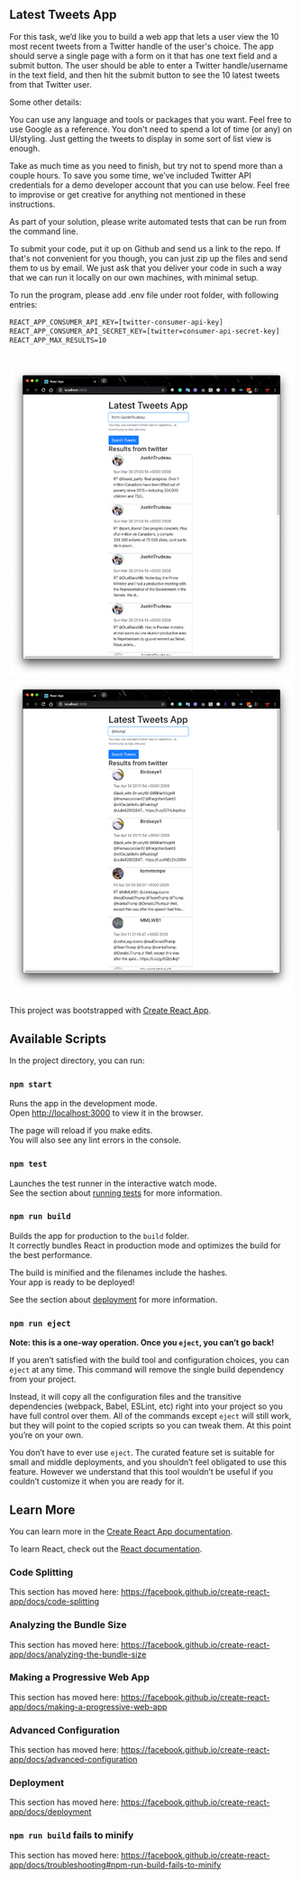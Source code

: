 ## Latest Tweets App

For this task, we’d like you to build a web app that lets a user view the 10 most recent tweets from a Twitter handle of the user's choice. The app should serve a single page with a form on it that has one text field and a submit button. The user should be able to enter a Twitter handle/username in the text field, and then hit the submit button to see the 10 latest tweets from that Twitter user.

Some other details:

You can use any language and tools or packages that you want.
Feel free to use Google as a reference.
You don't need to spend a lot of time (or any) on UI/styling. Just getting the tweets to display in some sort of list view is enough.

Take as much time as you need to finish, but try not to spend more than a couple hours.
To save you some time, we’ve included Twitter API credentials for a demo developer account that you can use below.
Feel free to improvise or get creative for anything not mentioned in these instructions.

As part of your solution, please write automated tests that can be run from the command line.

To submit your code, put it up on Github and send us a link to the repo. If that's not convenient for you though, you can just zip up the files and send them to us by email. We just ask that you deliver your code in such a way that we can run it locally on our own machines, with minimal setup.

To run the program, please add .env file under root folder, with following entries:

```
REACT_APP_CONSUMER_API_KEY=[twitter-consumer-api-key]
REACT_APP_CONSUMER_API_SECRET_KEY=[twitter=consumer-api-secret-key]
REACT_APP_MAX_RESULTS=10
```

![screenshot-1](binaries/screenshot1.png)
![screenshot-2](binaries/screenshot2.png)
======================================================

This project was bootstrapped with [Create React App](https://github.com/facebook/create-react-app).

## Available Scripts

In the project directory, you can run:

### `npm start`

Runs the app in the development mode.<br />
Open [http://localhost:3000](http://localhost:3000) to view it in the browser.

The page will reload if you make edits.<br />
You will also see any lint errors in the console.

### `npm test`

Launches the test runner in the interactive watch mode.<br />
See the section about [running tests](https://facebook.github.io/create-react-app/docs/running-tests) for more information.

### `npm run build`

Builds the app for production to the `build` folder.<br />
It correctly bundles React in production mode and optimizes the build for the best performance.

The build is minified and the filenames include the hashes.<br />
Your app is ready to be deployed!

See the section about [deployment](https://facebook.github.io/create-react-app/docs/deployment) for more information.

### `npm run eject`

**Note: this is a one-way operation. Once you `eject`, you can’t go back!**

If you aren’t satisfied with the build tool and configuration choices, you can `eject` at any time. This command will remove the single build dependency from your project.

Instead, it will copy all the configuration files and the transitive dependencies (webpack, Babel, ESLint, etc) right into your project so you have full control over them. All of the commands except `eject` will still work, but they will point to the copied scripts so you can tweak them. At this point you’re on your own.

You don’t have to ever use `eject`. The curated feature set is suitable for small and middle deployments, and you shouldn’t feel obligated to use this feature. However we understand that this tool wouldn’t be useful if you couldn’t customize it when you are ready for it.

## Learn More

You can learn more in the [Create React App documentation](https://facebook.github.io/create-react-app/docs/getting-started).

To learn React, check out the [React documentation](https://reactjs.org/).

### Code Splitting

This section has moved here: https://facebook.github.io/create-react-app/docs/code-splitting

### Analyzing the Bundle Size

This section has moved here: https://facebook.github.io/create-react-app/docs/analyzing-the-bundle-size

### Making a Progressive Web App

This section has moved here: https://facebook.github.io/create-react-app/docs/making-a-progressive-web-app

### Advanced Configuration

This section has moved here: https://facebook.github.io/create-react-app/docs/advanced-configuration

### Deployment

This section has moved here: https://facebook.github.io/create-react-app/docs/deployment

### `npm run build` fails to minify

This section has moved here: https://facebook.github.io/create-react-app/docs/troubleshooting#npm-run-build-fails-to-minify
